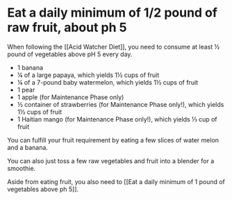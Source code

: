 # Eat a daily minimum of 1/2 pound of raw fruit, about ph 5

When following the [[Acid Watcher Diet]], you need to consume at least ½ pound of vegetables above pH 5 every day.

- 1 banana
- ¼ of a large papaya, which yields 1½ cups of fruit
- ¼ of a 7-pound baby watermelon, which yields 1½ cups of fruit
- 1 pear
- 1 apple (for Maintenance Phase only)
- ½ container of strawberries (for Maintenance Phase only!), which yields 1½ cups of fruit
- 1 Haitian mango (for Maintenance Phase only!), which yields ⅓ cup of fruit

You can fulfill your fruit requirement by eating a few slices of water melon and a banana.

You can also just toss a few raw vegetables and fruit into a blender for a smoothie.

Aside from eating fruit, you also need to [[Eat a daily minimum of 1 pound of vegetables above ph 5]].

